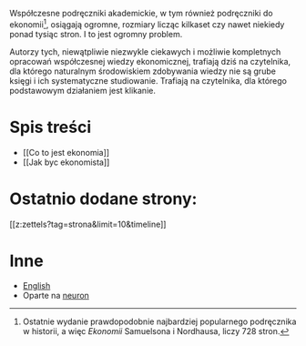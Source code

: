 Współczesne podręczniki akademickie, w tym również podręczniki do ekonomii[^1], osiągają ogromne, rozmiary licząc kilkaset czy nawet niekiedy ponad tysiąc stron. I to jest ogromny problem.

Autorzy tych, niewątpliwie niezwykle ciekawych i możliwie kompletnych opracowań współczesnej wiedzy ekonomicznej, trafiają dziś na czytelnika, dla którego naturalnym środowiskiem zdobywania wiedzy nie są grube księgi i ich systematyczne studiowanie. Trafiają na czytelnika, dla którego podstawowym działaniem jest klikanie. 

# Spis treści
* [[Co to jest ekonomia]]
* [[Jak byc ekonomista]]


# Ostatnio dodane strony:
[[z:zettels?tag=strona&limit=10&timeline]]

# Inne
* [English](https://gkwiatk.github.io/economics/)
* Oparte na [neuron](https://neuron.zettel.page/)

[^1]: Ostatnie wydanie prawdopodobnie najbardziej popularnego  podręcznika w historii, a więc *Ekonomii* Samuelsona i Nordhausa, liczy 728 stron.
